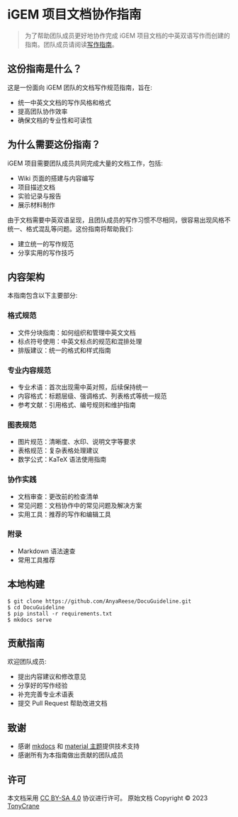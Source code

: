 # iGEM 项目文档协作指南

> 为了帮助团队成员更好地协作完成 iGEM 项目文档的中英双语写作而创建的指南。团队成员请阅读[写作指南](./guide/format/layout.md)。

## 这份指南是什么？

这是一份面向 iGEM 团队的文档写作规范指南，旨在:

- 统一中英文文档的写作风格和格式
- 提高团队协作效率
- 确保文档的专业性和可读性

## 为什么需要这份指南？

iGEM 项目需要团队成员共同完成大量的文档工作，包括:

- Wiki 页面的搭建与内容编写
- 项目描述文档
- 实验记录与报告
- 展示材料制作

由于文档需要中英双语呈现，且团队成员的写作习惯不尽相同，很容易出现风格不统一、格式混乱等问题。这份指南将帮助我们:

- 建立统一的写作规范
- 分享实用的写作技巧

## 内容架构

本指南包含以下主要部分:

### 格式规范

- 文件分块指南：如何组织和管理中英文文档
- 标点符号使用：中英文标点的规范和混排处理
- 排版建议：统一的格式和样式指南

### 专业内容规范

- 专业术语：首次出现需中英对照，后续保持统一
- 内容格式：标题层级、强调格式、列表格式等统一规范
- 参考文献：引用格式、编号规则和维护指南

### 图表规范

- 图片规范：清晰度、水印、说明文字等要求
- 表格规范：复杂表格处理建议
- 数学公式：KaTeX 语法使用指南

### 协作实践

- 文档审查：更改前的检查清单
- 常见问题：文档协作中的常见问题及解决方案
- 实用工具：推荐的写作和编辑工具

### 附录

- Markdown 语法速查
- 常用工具推荐

## 本地构建

```shell
$ git clone https://github.com/AnyaReese/DocuGuideline.git
$ cd DocuGuideline
$ pip install -r requirements.txt
$ mkdocs serve
```

## 贡献指南

欢迎团队成员:

- 提出内容建议和修改意见
- 分享好的写作经验
- 补充完善专业术语表
- 提交 Pull Request 帮助改进文档

## 致谢

- 感谢 [mkdocs](https://www.mkdocs.org/) 和 [material 主题](https://squidfunk.github.io/mkdocs-material/)提供技术支持
- 感谢所有为本指南做出贡献的团队成员

## 许可

本文档采用 [CC BY-SA 4.0](https://creativecommons.org/licenses/by-sa/4.0/) 协议进行许可。
原始文档 Copyright &copy; 2023 [TonyCrane](https://github.com/TonyCrane)